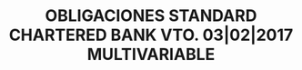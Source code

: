 ---
layout: asset
title: OBLIGACIONES STANDARD CHARTERED BANK VTO. 03|02|2017 MULTIVARIABLE
isin: XS0211496830
---